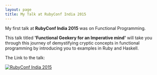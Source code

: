 ```yaml
---
layout: page
title: My Talk at RubyConf India 2015
---
```


My first talk at **RubyConf India 2015** was on Functional Programming.

This talk titled **'Functional Geekery for an Imperative mind'** will take you through this journey of demystifying cryptic concepts in functional programming by introducing you to examples in Ruby and Haskell.

The Link to the talk:

[![RubyConf India 2015](http://img.youtube.com/vi/LK43c6qOXf8/0.jpg)](http://www.youtube.com/watch?v=LK43c6qOXf8)

